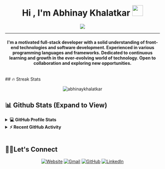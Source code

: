 <h1 align="center">Hi , I'm Abhinay Khalatkar <img src="https://media.giphy.com/media/hvRJCLFzcasrR4ia7z/giphy.gif" width="35"></h1>
<p align="center">
 <a href="https://github.com/DenverCoder1/readme-typing-svg"><img src="https://readme-typing-svg.herokuapp.com?lines=Full-Stack+Web+Developer;Always%20learning%20new%20things&center=true&width=500&height=50&font=georgia"></a>
</p>
<hr/>
<h4 align="center"> I'm a motivated full-stack developer with a solid understanding of front-end technologies and software development. Experienced in various programming languages and frameworks. Dedicated to continuous learning and growth in the ever-evolving world of technology. Open to collaboration and exploring new opportunities.</h4>
<br>
## 🔥 Streak Stats

<p align="center"><img align="center" src="https://github-readme-streak-stats.herokuapp.com/?user=abhinaykhalatkar&theme=algolia" alt="abhinaykhalatkar" /></p>


## 📊 Github Stats (Expand to View)

<details> 
    <summary><b>💻 GitHub Profile Stats</b></summary>
  <br/>
	<p  align="center">
	  <img src="https://github-readme-stats.vercel.app/api/top-langs?username=abhinaykhalatkar&show_icons=true&locale=en&layout=compact&theme=algolia" alt="abhinaykhalatkar" height="192px"/>
	</p>
  <br/>
  <b>Note:</b> Top languages is only a metric of the languages my public code consists of and doesn't reflect experience or skill level.
  </p>
</details>

<details>
  <summary><b>⚡ Recent GitHub Activity</b></summary>
  <br/>
	<a href="https://github.com/abhinaykhalatkar"><img alt="Abhinay's Activity Graph" src="https://github-readme-activity-graph.vercel.app/graph?username=abhinaykhalatkar&custom_title=Abhinay%20Khalatkar's%20Contribution%20Graph&theme=tokyo-night" /></a>
  <br/>

</details>

<br/>

##  🧑‍💻Let's Connect

<p align="center">
  <a href="https://abhinay-portfolio.web.app/"><img src="https://img.icons8.com/bubbles/50/000000/web.png" alt="Website"/></a>
	<a href="mailto:abhinaykhalatkar@gmail.com"><img src="https://img.icons8.com/bubbles/50/000000/gmail.png" alt="Gmail"/></a>
	<a href="https://github.com/abhinaykhalatkar"><img src="https://img.icons8.com/bubbles/50/000000/github.png" alt="GitHub"/></a>
	<a href="https://www.linkedin.com/in/abhinay-khalatkar/"><img src="https://img.icons8.com/bubbles/50/000000/linkedin.png" alt="LinkedIn"/></a>
	
</p>

<!--img align="right" alt="Coding" width="450" src="https://camo.githubusercontent.com/6607041227d81f650340ff070cc2843518acad359b57e5bb054a9fb7127aa041/68747470733a2f2f63646e2e6472696262626c652e636f6d2f75736572732f323634363432332f73637265656e73686f74732f353530373139362f636f6d70757465722e676966" data-canonical-src="https://cdn.dribbble.com/users/2646423/screenshots/5507196/computer.gif" style="max-width:100%;"/-->
